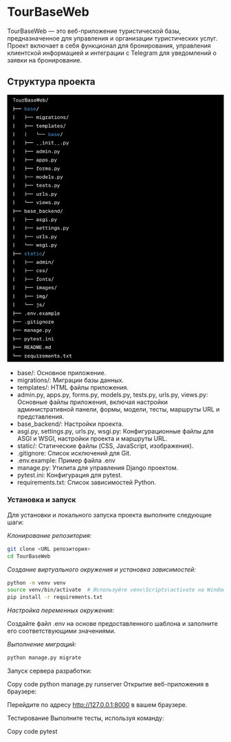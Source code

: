 # TourBaseWeb

TourBaseWeb — это веб-приложение туристической базы, предназначенное для управления и организации туристических услуг. 
Проект включает в себя функционал для бронирования, управления клиентской информацией и интеграции с Telegram для уведомлений о заявки на бронирование.


## Структура проекта 

<img width="812" alt="shema" src="static/img/shema.png">


-  base/: Основное приложение.
- migrations/: Миграции базы данных.
- templates/: HTML файлы приложения.
- admin.py, apps.py, forms.py, models.py, tests.py, urls.py, views.py: Основные файлы приложения, включая настройки административной панели, формы, модели, тесты, маршруты URL и представления.
- base_backend/: Настройки проекта.
- asgi.py, settings.py, urls.py, wsgi.py: Конфигурационные файлы для ASGI и WSGI, настройки проекта и маршруты URL.
- static/: Статические файлы (CSS, JavaScript, изображения).
- .gitignore: Список исключений для Git.
- .env.example: Пример файла .env
- manage.py: Утилита для управления Django проектом.
- pytest.ini: Конфигурация для pytest.
- requirements.txt: Список зависимостей Python.


### Установка и запуск

Для установки и локального запуска проекта выполните следующие шаги:

*Клонирование репозитория:*

```sh
git clone <URL репозитория>
cd TourBaseWeb
```

*Создание виртуального окружения и установка зависимостей:*


```sh
python -m venv venv
source venv/bin/activate  # Используйте venv\Scripts\activate на Windows
pip install -r requirements.txt

```

*Настройка переменных окружения:*

Создайте файл .env на основе предоставленного шаблона и заполните его соответствующими значениями.

*Выполнение миграций:*

```sh
python manage.py migrate

```


Запуск сервера разработки:

Copy code
python manage.py runserver
Открытие веб-приложения в браузере:

Перейдите по адресу http://127.0.0.1:8000 в вашем браузере.


Тестирование
Выполните тесты, используя команду:

Copy code
pytest
